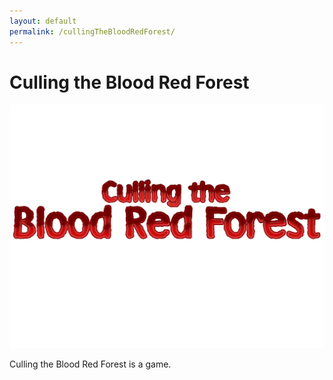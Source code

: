 ```yaml
---
layout: default
permalink: /cullingTheBloodRedForest/
---
```

# Culling the Blood Red Forest
![image](./images/cullingTheBloodRedForestIcon.jpg)

Culling the Blood Red Forest is a game.

